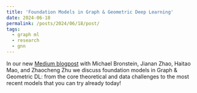```yaml
---
title: 'Foundation Models in Graph & Geometric Deep Learning'
date: 2024-06-18
permalink: /posts/2024/06/18/post/
tags:
  - graph ml
  - research
  - gnn
---
```


In our new [Medium blogpost](https://medium.com/towards-data-science/foundation-models-in-graph-geometric-deep-learning-f363e2576f58) with Michael Bronstein, Jianan Zhao, Haitao Mao, and Zhaocheng Zhu we discuss foundation models in Graph & Geometric DL: from the core theoretical and data challenges to the most recent models that you can try already today!